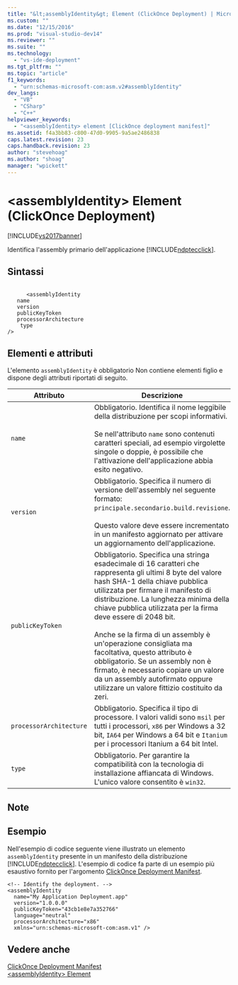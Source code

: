 ```yaml
---
title: "&lt;assemblyIdentity&gt; Element (ClickOnce Deployment) | Microsoft Docs"
ms.custom: ""
ms.date: "12/15/2016"
ms.prod: "visual-studio-dev14"
ms.reviewer: ""
ms.suite: ""
ms.technology: 
  - "vs-ide-deployment"
ms.tgt_pltfrm: ""
ms.topic: "article"
f1_keywords: 
  - "urn:schemas-microsoft-com:asm.v2#assemblyIdentity"
dev_langs: 
  - "VB"
  - "CSharp"
  - "C++"
helpviewer_keywords: 
  - "<assemblyIdentity> element [ClickOnce deployment manifest]"
ms.assetid: f4a3bb83-c800-47d0-9905-9a5ae2486838
caps.latest.revision: 23
caps.handback.revision: 23
author: "stevehoag"
ms.author: "shoag"
manager: "wpickett"
---
```

# &lt;assemblyIdentity&gt; Element (ClickOnce Deployment)
[!INCLUDE[vs2017banner](../code-quality/includes/vs2017banner.md)]

Identifica l'assembly primario dell'applicazione [!INCLUDE[ndptecclick](../deployment/includes/ndptecclick_md.md)].  
  
## Sintassi  
  
```  
  
      <assemblyIdentity    
   name   
   version  
   publicKeyToken  
   processorArchitecture  
    type  
/>  
```  
  
## Elementi e attributi  
 L'elemento `assemblyIdentity` è obbligatorio  Non contiene elementi figlio e dispone degli attributi riportati di seguito.  
  
|Attributo|Descrizione|  
|---------------|-----------------|  
|`name`|Obbligatorio.  Identifica il nome leggibile della distribuzione per scopi informativi.<br /><br /> Se nell'attributo `name` sono contenuti caratteri speciali, ad esempio virgolette singole o doppie, è possibile che l'attivazione dell'applicazione abbia esito negativo.|  
|`version`|Obbligatorio.  Specifica il numero di versione dell'assembly nel seguente formato: `principale.secondario.build.revisione`.<br /><br /> Questo valore deve essere incrementato in un manifesto aggiornato per attivare un aggiornamento dell'applicazione.|  
|`publicKeyToken`|Obbligatorio.  Specifica una stringa esadecimale di 16 caratteri che rappresenta gli ultimi 8 byte del valore hash SHA\-1 della chiave pubblica utilizzata per firmare il manifesto di distribuzione.  La lunghezza minima della chiave pubblica utilizzata per la firma deve essere di 2048 bit.<br /><br /> Anche se la firma di un assembly è un'operazione consigliata ma facoltativa, questo attributo è obbligatorio.  Se un assembly non è firmato, è necessario copiare un valore da un assembly autofirmato oppure utilizzare un valore fittizio costituito da zeri.|  
|`processorArchitecture`|Obbligatorio.  Specifica il tipo di processore.  I valori validi sono `msil` per tutti i processori, `x86` per Windows a 32 bit, `IA64` per Windows a 64 bit e `Itanium` per i processori Itanium a 64 bit Intel.|  
|`type`|Obbligatorio.  Per garantire la compatibilità con la tecnologia di installazione affiancata di Windows.  L'unico valore consentito è `win32`.|  
  
## Note  
  
## Esempio  
 Nell'esempio di codice seguente viene illustrato un elemento `assemblyIdentity` presente in un manifesto della distribuzione [!INCLUDE[ndptecclick](../deployment/includes/ndptecclick_md.md)].  L'esempio di codice fa parte di un esempio più esaustivo fornito per l'argomento [ClickOnce Deployment Manifest](../deployment/clickonce-deployment-manifest.md).  
  
```  
<!-- Identify the deployment. -->  
<assemblyIdentity   
  name="My Application Deployment.app"  
  version="1.0.0.0"  
  publicKeyToken="43cb1e8e7a352766"  
  language="neutral"  
  processorArchitecture="x86"  
  xmlns="urn:schemas-microsoft-com:asm.v1" />  
```  
  
## Vedere anche  
 [ClickOnce Deployment Manifest](../deployment/clickonce-deployment-manifest.md)   
 [\<assemblyIdentity\> Element](../deployment/assemblyidentity-element-clickonce-application.md)
